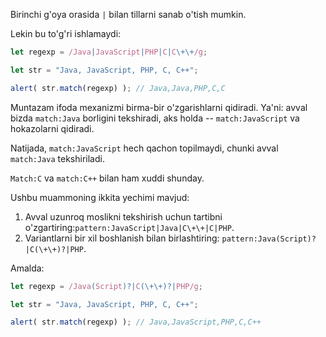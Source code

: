 
Birinchi g'oya orasida `|` bilan tillarni sanab o'tish mumkin.

Lekin bu to'g'ri ishlamaydi:

```js run
let regexp = /Java|JavaScript|PHP|C|C\+\+/g;

let str = "Java, JavaScript, PHP, C, C++";

alert( str.match(regexp) ); // Java,Java,PHP,C,C
```

Muntazam ifoda mexanizmi birma-bir o'zgarishlarni qidiradi. Ya'ni: avval bizda `match:Java` borligini tekshiradi, aks holda -- `match:JavaScript` va hokazolarni qidiradi.

Natijada, `match:JavaScript` hech qachon topilmaydi, chunki avval `match:Java` tekshiriladi.

`Match:C` va `match:C++` bilan ham xuddi shunday.

Ushbu muammoning ikkita yechimi mavjud:

1. Avval uzunroq moslikni tekshirish uchun tartibni o'zgartiring:`pattern:JavaScript|Java|C\+\+|C|PHP`.
2. Variantlarni bir xil boshlanish bilan birlashtiring: `pattern:Java(Script)?|C(\+\+)?|PHP`.

Amalda:

```js run
let regexp = /Java(Script)?|C(\+\+)?|PHP/g;

let str = "Java, JavaScript, PHP, C, C++";

alert( str.match(regexp) ); // Java,JavaScript,PHP,C,C++
```
